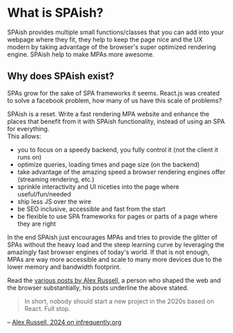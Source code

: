 # What is SPAish?

SPAish provides multiple small functions/classes that you can add into your webpage
where they fit, they help to keep the page nice and the UX modern by taking advantage
of the browser's super optimized rendering engine. SPAish help to make MPAs more awesome.

## Why does SPAish exist?

SPAs grow for the sake of SPA frameworks it seems.
React.js was created to solve a facebook problem, how many of us have this scale of problems?

SPAish is a reset. Write a fast rendering MPA website and enhance
the places that benefit from it with SPAish functionality, instead of 
using an SPA for everything.  
This allows:
- you to focus on a speedy backend, you fully control it (not the client it runs on)
- optimize queries, loading times and page size (on the backend)
- take advantage of the amazing speed a browser rendering engines offer (streaming rendering, etc.)
- sprinkle interactivity and UI niceties into the page where useful/fun/needed
- ship less JS over the wire 
- be SEO inclusive, accessible and fast from the start
- be flexible to use SPA frameworks for pages or parts of a page where they are right

In the end SPAish just encourages MPAs and tries to provide the glitter of SPAs
without the heavy load and the steep learning curve by leveraging the amazingly
fast browser engines of today's world. If that is not enough, MPAs are way more
accessible and scale to many more devices due to the lower memory and bandwidth footprint.

Read the [various posts by Alex Russell](https://infrequently.org/), 
a person who shaped the web and the browser
substantially, his posts underline the above stated.

> In short, nobody should start a new project in the 2020s based on React. Full stop.

– [Alex Russell, 2024 on infrequently.org](https://infrequently.org/2024/11/if-not-react-then-what/)


## 